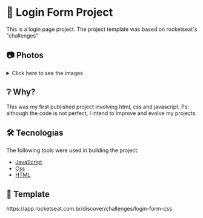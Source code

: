 <h1>📲 Login Form Project</h1>
This is a login page project. The project template was based on rocketseat's "challenges"

<h2>📷 Photos</h2>
<details>
    <summary>Click here to see the images</summary>
    <img src="assets/ToReadme/main.jpeg">
</details>

<h2>❔ Why?</h2>
This was my first published project involving html, css and javascript.
Ps: although the code is not perfect, I intend to improve and evolve my projects

<h2>🛠 Tecnologias</h2>

The following tools were used in building the project:

- [JavaScript](https://www.javascript.com)
- [Css](https://developer.mozilla.org/pt-BR/docs/Web/CSS)
- [HTML](https://developer.mozilla.org/pt-BR/docs/Web/HTML)

<h2>📒 Template</h2>
https://app.rocketseat.com.br/discover/challenges/login-form-css
